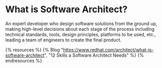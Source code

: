 # What is Software Architect?

An expert developer who design software solutions from the ground up, making high-level decisions about each stage of the process including technical standards, tools, design principles, platforms to be used, etc., leading a team of engineers to create the final product.

{% resources %}
  {% Blog "https://www.redhat.com/architect/what-is-software-architect", "12 Skills a Software Architect Needs" %}
{% endresources %}

